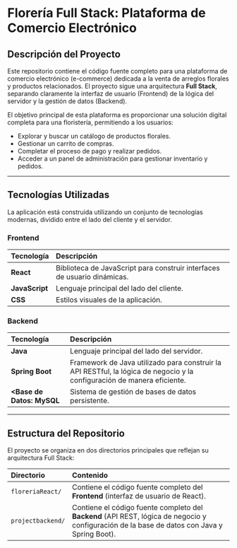 # Florería Full Stack: Plataforma de Comercio Electrónico

## Descripción del Proyecto

Este repositorio contiene el código fuente completo para una plataforma de comercio electrónico (e-commerce) dedicada a la venta de arreglos florales y productos relacionados. El proyecto sigue una arquitectura **Full Stack**, separando claramente la interfaz de usuario (Frontend) de la lógica del servidor y la gestión de datos (Backend).

El objetivo principal de esta plataforma es proporcionar una solución digital completa para una floristería, permitiendo a los usuarios:

* Explorar y buscar un catálogo de productos florales.
* Gestionar un carrito de compras.
* Completar el proceso de pago y realizar pedidos.
* Acceder a un panel de administración para gestionar inventario y pedidos.

---

## Tecnologías Utilizadas

La aplicación está construida utilizando un conjunto de tecnologías modernas, dividido entre el lado del cliente y el servidor.

### Frontend
| Tecnología | Descripción |
| :--- | :--- |
| **React** | Biblioteca de JavaScript para construir interfaces de usuario dinámicas. |
| **JavaScript** | Lenguaje principal del lado del cliente. |
| **CSS** | Estilos visuales de la aplicación. |


### Backend
| Tecnología | Descripción |
| :--- | :--- |
| **Java** | Lenguaje principal del lado del servidor. |
| **Spring Boot** | Framework de Java utilizado para construir la API RESTful, la lógica de negocio y la configuración de manera eficiente. |
| **<Base de Datos:  MySQL** | Sistema de gestión de bases de datos persistente. |

---

## Estructura del Repositorio

El proyecto se organiza en dos directorios principales que reflejan su arquitectura Full Stack:

| Directorio | Contenido |
| :--- | :--- |
| `floreriaReact/` | Contiene el código fuente completo del **Frontend** (interfaz de usuario de React). |
| `projectbackend/` | Contiene el código fuente completo del **Backend** (API REST, lógica de negocio y configuración de la base de datos con Java y Spring Boot). |
